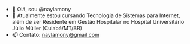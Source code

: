 - 👋 Olá, sou @naylamony 
- 🌱 Atualmente estou cursando Tecnologia de Sistemas para Internet, além de ser Residente em Gestão Hospitalar no Hospital Universitário Júlio Müller (Cuiabá/MT/BR)
- 📫 Contato: naylamony@gmail.com

<!---
naylamony/naylamony is a ✨ special ✨ repository because its `README.md` (this file) appears on your GitHub profile.
You can click the Preview link to take a look at your changes.
--->
